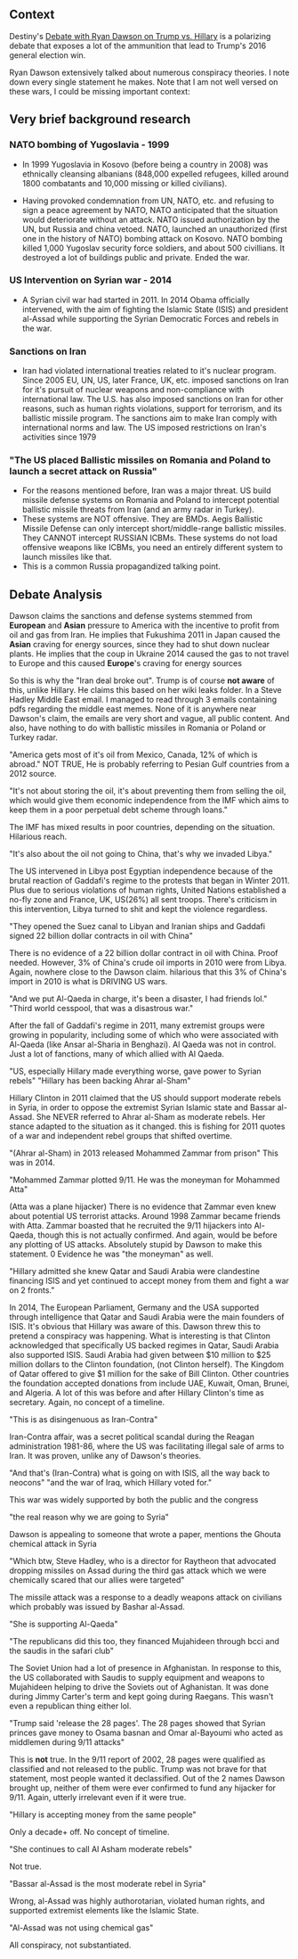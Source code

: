 ## Context
Destiny's [Debate with Ryan Dawson on Trump vs. Hillary](https://youtu.be/23FnhrdLL1g?feature=shared) is a polarizing debate that exposes a lot of the ammunition that lead to Trump's 2016 general election win. 

Ryan Dawson extensively talked about numerous conspiracy theories. I note down every single statement he makes. 
Note that I am not well versed on these wars, I could be missing important context:

## Very brief background research
### NATO bombing of Yugoslavia - 1999
- In 1999 Yugoslavia in Kosovo (before being a country in 2008) was ethnically cleansing albanians (848,000 expelled refugees, killed around 1800 combatants and 10,000 missing or killed civilians). 

- Having provoked condemnation from UN, NATO, etc. and refusing to sign a peace agreement by NATO, NATO anticipated that the situation would deteriorate without an attack. NATO issued authorization by the UN, but Russia and china vetoed. NATO, launched an unauthorized (first one in the history of NATO) bombing attack on Kosovo. NATO bombing killed 1,000 Yugoslav security force soldiers, and about 500 civillians. It destroyed a lot of buildings public and private. Ended the war.

###  US Intervention on Syrian war - 2014
- A Syrian civil war had started in 2011. In 2014 Obama officially intervened, with the aim of fighting the Islamic State (ISIS) and president al-Assad while supporting the Syrian Democratic Forces and rebels in the war.

### Sanctions on Iran
- Iran had violated international treaties related to it's nuclear program. Since 2005 EU, UN, US, later France, UK, etc. imposed sanctions on Iran for it's pursuit of nuclear weapons and non-compliance with international law. The U.S. has also imposed sanctions on Iran for other reasons, such as human rights violations, support for terrorism, and its ballistic missile program. The sanctions aim to make Iran comply with international norms and law. The US imposed restrictions on Iran's activities since 1979

### "The US placed Ballistic missiles on Romania and Poland to launch a secret attack on Russia"
- For the reasons mentioned before, Iran was a major threat. US build missile defense systems on Romania and Poland to intercept potential ballistic missile threats from Iran (and an army radar in Turkey). 
- These systems are NOT offensive. They are BMDs. Aegis Ballistic Missile Defense can only intercept short/middle-range ballistic missiles. They CANNOT intercept RUSSIAN ICBMs. These systems do not load offensive weapons like ICBMs, you need an entirely different system to launch missiles like that.
- This is a common Russia propagandized talking point.




## Debate Analysis
Dawson claims the sanctions and defense systems stemmed from **European** and **Asian** pressure to America with the incentive to profit from oil and gas from Iran. 
	He implies that Fukushima 2011 in Japan caused the **Asian** craving for energy sources, since they had to shut down nuclear plants. 
	He implies that the coup in Ukraine 2014 caused the gas to not travel to Europe and this caused **Europe**'s craving for energy sources

So this is why the "Iran deal broke out". Trump is of course **not aware** of this, unlike Hillary. He claims this based on her wiki leaks folder. In a Steve Hadley Middle East email. I managed to read through 3 emails containing pdfs regarding the middle east memes. None of it is anywhere near Dawson's claim, the emails are very short and vague, all public content. And also, have nothing to do with ballistic missiles in Romania or Poland or Turkey radar.

"America gets most of it's oil from Mexico, Canada, 12% of which is abroad." NOT TRUE, He is probably referring to Pesian Gulf countries from a 2012 source.

"It's not about storing the oil, it's about preventing them from selling the oil, which would give them economic independence from the IMF which aims to keep them in a poor perpetual debt scheme through loans."

The IMF has mixed results in poor countries, depending on the situation. Hilarious reach.

"It's also about the oil not going to China, that's why we invaded Libya."

The US intervened in Libya post Egyptian independence because of the brutal reaction of Gaddafi's regime to the protests that began in Winter 2011. Plus due to serious violations of human rights, United Nations established a no-fly zone and France, UK, US(26%) all sent troops. There's criticism in this intervention, Libya turned to shit and kept the violence regardless.

"They opened the Suez canal to Libyan and Iranian ships and Gaddafi signed 22 billion dollar contracts in oil with China"

There is no evidence of a 22 billion dollar contract in oil with China. Proof needed. However, 3% of China's crude oil imports in 2010 were from Libya. Again, nowhere close to the Dawson claim. hilarious that this 3% of China's import in 2010 is what is DRIVING US wars.

"And we put Al-Qaeda in charge, it's been a disaster, I had friends lol." "Third world cesspool, that was a disastrous war."

After the fall of Gaddafi's regime in 2011, many extremist groups were growing in popularity, including some of which who were associated with Al-Qaeda (like Ansar al-Sharia in Benghazi). Al Qaeda was not in control. Just a lot of fanctions, many of which allied with Al Qaeda.

"US, especially Hillary made everything worse, gave power to Syrian rebels" "Hillary has been backing Ahrar al-Sham"

Hillary Clinton in 2011 claimed that the US should support moderate rebels in Syria, in order to oppose the extremist Syrian Islamic state and Bassar al-Assad. She NEVER referred to Ahrar al-Sham as moderate rebels. Her stance adapted to the situation as it changed. this is fishing for 2011 quotes of a war and independent rebel groups that shifted overtime. 

"(Ahrar al-Sham) in 2013 released Mohammed Zammar from prison" 
This was in 2014.

"Mohammed Zammar plotted 9/11. He was the moneyman for Mohammed Atta"

(Atta was a plane hijacker) There is no evidence that Zammar even knew about potential US terrorist attacks. Around 1998 Zammar became friends with Atta. Zammar boasted that he recruited the 9/11 hijackers into Al-Qaeda, though this is not actually confirmed. And again, would be before any plotting of US attacks. Absolutely stupid by Dawson to make this statement. 0 Evidence he was "the moneyman" as well.

"Hillary admitted she knew Qatar and Saudi Arabia were clandestine financing ISIS and yet continued to accept money from them and fight a war on 2 fronts."

In 2014, The European Parliament, Germany and the USA supported through intelligence that Qatar and Saudi Arabia were the main founders of ISIS. It's obvious that Hillary was aware of this. Dawson threw this to pretend a conspiracy was happening. What is interesting is that Clinton acknowledged that specifically US backed regimes in Qatar, Saudi Arabia also supported ISIS. Saudi Arabia had given between $10 million to $25 million dollars to the Clinton foundation, (not Clinton herself). The Kingdom of Qatar offered to give $1 million for the sake of Bill Clinton. Other countries the foundation accepted donations from include UAE, Kuwait, Oman, Brunei, and Algeria. A lot of this was before and after Hillary Clinton's time as secretary. Again, no concept of a timeline.

"This is as disingenuous as Iran-Contra"

Iran-Contra affair, was a secret political scandal during the Reagan administration 1981-86, where the US was facilitating illegal sale of arms to Iran. It was proven, unlike any of Dawson's theories.

"And that's (Iran-Contra) what is going on with ISIS, all the way back to neocons" "and the war of Iraq, which Hillary voted for."

This war was widely supported by both the public and the congress

"the real reason why we are going to Syria"

Dawson is appealing to someone that wrote a paper, mentions the Ghouta chemical attack in Syria

"Which btw, Steve Hadley, who is a director for Raytheon that advocated dropping missiles on Assad during the third gas attack which we were chemically scared that our allies were targeted"

The missile attack was a response to a deadly weapons attack on civilians which probably was issued by Bashar al-Assad.

"She is supporting Al-Qaeda"

"The republicans did this too, they financed Mujahideen through bcci and the saudis in the safari club"

The Soviet Union had a lot of presence in Afghanistan. In response to this, the US collaborated with Saudis to supply equipment and weapons to Mujahideen helping to drive the Soviets out of Aghanistan. It was done during Jimmy Carter's term and kept going during Raegans. This wasn't even a republican thing either lol.

"Trump said 'release the 28 pages'. The 28 pages showed that Syrian princes gave money to Osama basnan and Omar al-Bayoumi who acted as middlemen during 9/11 attacks"

This is **not** true.
In the 9/11 report of 2002, 28 pages were qualified as classified and not released to the public. Trump was not brave for that statement, most people wanted it declassified. Out of the 2 names Dawson brought up, neither of them were ever confirmed to fund any hijacker for 9/11. Again, utterly irrelevant even if it were true.

"Hillary is accepting money from the same people"

Only a decade+ off. No concept of timeline. 

"She continues to call Al Asham moderate rebels"

Not true.

"Bassar al-Assad is the most moderate rebel in Syria"

Wrong, al-Assad was highly authorotarian, violated human rights, and supported extremist elements like the Islamic State.

"Al-Assad was not using chemical gas"

All conspiracy, not substantiated.

